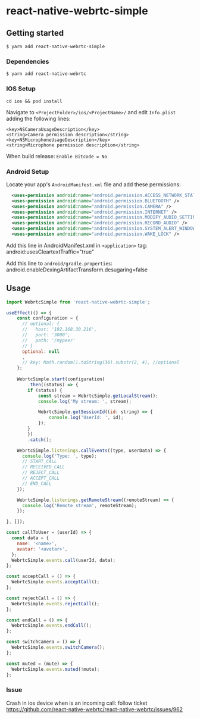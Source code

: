 # react-native-webrtc-simple

## Getting started

`$ yarn add react-native-webrtc-simple`

### Dependencies
`$ yarn add react-native-webrtc`

### IOS Setup
  `cd ios && pod install`

  Navigate to `<ProjectFolder>/ios/<ProjectName>/` and edit `Info.plist` adding the following lines:

  ```
  <key>NSCameraUsageDescription</key>
  <string>Camera permission description</string>
  <key>NSMicrophoneUsageDescription</key>
  <string>Microphone permission description</string>
  ```

  When build release:
  `Enable Bitcode = No`

### Android Setup
  Locate your app's `AndroidManifest.xml` file and add these permissions:

  ```xml
    <uses-permission android:name="android.permission.ACCESS_NETWORK_STATE" />
    <uses-permission android:name="android.permission.BLUETOOTH" />
    <uses-permission android:name="android.permission.CAMERA" />
    <uses-permission android:name="android.permission.INTERNET" />
    <uses-permission android:name="android.permission.MODIFY_AUDIO_SETTINGS" />
    <uses-permission android:name="android.permission.RECORD_AUDIO" />
    <uses-permission android:name="android.permission.SYSTEM_ALERT_WINDOW" />
    <uses-permission android:name="android.permission.WAKE_LOCK" />
  ```

  Add this line in AndroidManifest.xml in `<application>` tag:
  android:usesCleartextTraffic="true"

  Add this line to `android/gradle.properties`:
  android.enableDexingArtifactTransform.desugaring=false


## Usage
```javascript
import WebrtcSimple from 'react-native-webrtc-simple';

useEffect(() => {
    const configuration = {
      // optional: {
      //   host: '192.168.30.216',
      //   port: '3000',
      //   path: '/mypeer'
      // }
      optional: null
      ,
      // key: Math.random().toString(36).substr(2, 4), //optional
    };
    
    WebrtcSimple.start(configuration)
        .then((status) => {
        if (status) {
            const stream = WebrtcSimple.getLocalStream();
            console.log('My stream: ', stream);

            WebrtcSimple.getSessionId((id: string) => {
                console.log('UserId: ', id);
            });
        }
        })
        .catch();

    WebrtcSimple.listenings.callEvents((type, userData) => {   
      console.log('Type: ', type);
      // START_CALL
      // RECEIVED_CALL
      // REJECT_CALL
      // ACCEPT_CALL
      // END_CALL   
    });

    WebrtcSimple.listenings.getRemoteStream((remoteStream) => {
      console.log('Remote stream', remoteStream);
    });

}, []);

const callToUser = (userId) => {
  const data = {
    name: '<name>',
    avatar: '<avatar>',
  };
  WebrtcSimple.events.call(userId, data);
};

const acceptCall = () => {
  WebrtcSimple.events.acceptCall();
};

const rejectCall = () => {
  WebrtcSimple.events.rejectCall();
};

const endCall = () => {
  WebrtcSimple.events.endCall();
};

const switchCamera = () => {
  WebrtcSimple.events.switchCamera();
};

const muted = (mute) => {
  WebrtcSimple.events.muted(!mute);
};

```

### Issue

  Crash in ios device when is an incoming call:
  follow ticket https://github.com/react-native-webrtc/react-native-webrtc/issues/962
